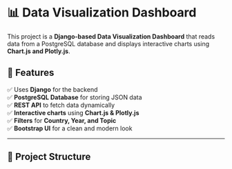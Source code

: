 # 📊 Data Visualization Dashboard

This project is a **Django-based Data Visualization Dashboard** that reads data from a PostgreSQL database and displays interactive charts using **Chart.js and Plotly.js**.

## 🚀 Features
✅ Uses **Django** for the backend  
✅ **PostgreSQL Database** for storing JSON data  
✅ **REST API** to fetch data dynamically  
✅ **Interactive charts** using **Chart.js & Plotly.js**  
✅ **Filters** for **Country, Year, and Topic**  
✅ **Bootstrap UI** for a clean and modern look  

---

## 📁 Project Structure
